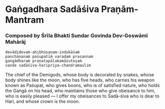 # Gaṅgadhara Sadāśiva Praṇām-Mantram

### Composed by Śrīla Bhakti Sundar Govinda Dev-Goswāmī Mahārāj

    devādidevam-ahibhūṣaṇam-indukāśaṁ
    panchānanaṁ paśupatiṁ varadaṁ prasannam
    gaṅgādharaṁ praṇatapālakamāśutoṣaṁ
    vande sadāśiva-haripriya-chandramaulim

The chief of the Demigods, whose body is decorated by snakes, whose body shines like the moon, who has five heads, who carries his weapon known as Paśupat, who gives boons, who is of satisfied nature, who holds the Gaṅgā on his head, who maintains those who give obeisance to him, who is easily pleased — I offer my obeisances to Sadā-śiva who is dear to Hari, and whose crown is the moon.

